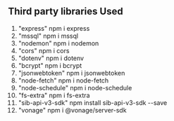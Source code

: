 ## Third party libraries Used

1) "express"  npm i express
2) "mssql"   npm i mssql
3) "nodemon" npm i nodemon
4) "cors" npm i cors
5) "dotenv"  npm i dotenv
6)  "bcrypt"  npm i bcrypt
7)  "jsonwebtoken" npm i jsonwebtoken
8)  "node-fetch" npm i node-fetch
9)  "node-schedule"  npm i node-schedule
10) "fs-extra"  npm i fs-extra
11) "sib-api-v3-sdk"  npm install sib-api-v3-sdk --save
12) "vonage" npm i @vonage/server-sdk